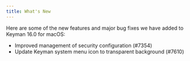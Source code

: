 ```yaml
---
title: What's New
---
```


Here are some of the new features and major bug fixes we have added to Keyman 16.0 for macOS:

* Improved management of security configuration (#7354)
* Update Keyman system menu icon to transparent background (#7610)
